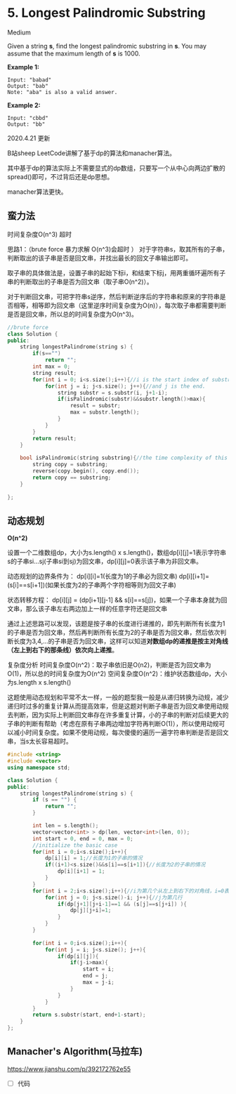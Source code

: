 # 5. Longest Palindromic Substring

Medium

Given a string **s**, find the longest palindromic substring in **s**. You may assume that the maximum length of **s** is 1000.

**Example 1:**

```
Input: "babad"
Output: "bab"
Note: "aba" is also a valid answer.
```

**Example 2:**

```
Input: "cbbd"
Output: "bb"
```



2020.4.21 更新

B站sheep LeetCode讲解了基于dp的算法和manacher算法。

其中基于dp的算法实际上不需要显式的dp数组，只要写一个从中心向两边扩散的spread()即可，不过背后还是dp思想。

manacher算法更快。



## 蛮力法

时间复杂度O(n^3) 超时

思路1：（brute force 暴力求解 O(n^3)会超时 ）
对于字符串s，取其所有的子串，判断取出的该子串是否是回文串，并找出最长的回文子串输出即可。

取子串的具体做法是，设置子串的起始下标i，和结束下标j，用两重循环遍所有子串的判断取出的子串是否为回文串（取子串O(n^2)）。

对于判断回文串，可把字符串s逆序，然后判断逆序后的字符串和原来的字符串是否相等，相等即为回文串（这里逆序时间复杂度为O(n)），每次取子串都需要判断是否是回文串，所以总的时间复杂度为O(n^3)。

```c++
//brute force
class Solution {
public:
    string longestPalindrome(string s) {
        if(s=="")
            return "";
        int max = 0;
        string result;
        for(int i = 0; i<s.size();i++){//i is the start index of substr
            for(int j = i; j<s.size(); j++){//and j is the end.
                string substr = s.substr(i, j+1-i);
                if(isPalindromic(substr)&&substr.length()>max){
                    result = substr;
                    max = substr.length();
                }
            }
        }
        return result;
    }
    
    bool isPalindromic(string substring){//the time complexity of this function is O(n^3)
        string copy = substring;
        reverse(copy.begin(), copy.end());
        return copy == substring;
    }
    
};
```

## 动态规划

 **O(n^2)**

设置一个二维数组dp，大小为s.length() x s.length()，数组dp\[i][j]=1表示字符串s的子串si…sj(子串si到sj)为回文串，dp\[i][j]=0表示该子串为非回文串。

动态规划的边界条件为：
dp\[i][i]=1(长度为1的子串必为回文串)
dp\[i][i+1]= (s[i]==s[i+1])(如果长度为2的子串两个字符相等则为回文子串)

状态转移方程：
dp[i][j] = (dp\[i+1][j-1] && s[i]==s[j])，如果一个子串本身就为回文串，那么该子串左右两边加上一样的任意字符还是回文串

通过上述思路可以发现，该题是按子串的长度进行递推的，即先判断所有长度为1的子串是否为回文串，然后再判断所有长度为2的子串是否为回文串，然后依次判断长度为3,4,…的子串是否为回文串，这样可以知道**对数组dp的递推是按主对角线（左上到右下的那条线）依次向上递推**。

复杂度分析
时间复杂度O(n^2)：取子串依旧是O(n2)，判断是否为回文串为O(1)，所以总的时间复杂度为O(n^2)
空间复杂度O(n^2)：维护状态数组dp，大小为s.length x s.length()

这题使用动态规划和平常不太一样，一般的题型我一般是从递归转换为动规，减少递归时过多的重复计算从而提高效率，但是这题对判断子串是否为回文串使用动规去判断，因为实际上判断回文串存在许多重复计算，小的子串的判断对后续更大的子串的判断有帮助（考虑在原有子串两边增加字符再判断O(1)），所以使用动规可以减小时间复杂度。如果不使用动规，每次傻傻的遍历一遍字符串判断是否是回文串，当s太长容易超时。

```c++
#include <string>
#include <vector>
using namespace std;

class Solution {
public:
    string longestPalindrome(string s) {
        if (s == "") {
            return "";
        }

        int len = s.length();
        vector<vector<int> > dp(len, vector<int>(len, 0));
        int start = 0, end = 0, max = 0;
        //initialize the basic case
        for(int i = 0;i<s.size();i++){
            dp[i][i] = 1;//长度为1的子串的情况
            if((i+1)<s.size()&&s[i]==s[i+1]){//长度为2的子串的情况
                dp[i][i+1] = 1;
            }
        }
        for(int i = 2;i<s.size();i++){//i为第几个从左上到右下的对角线，i=0表示主对角线
            for(int j = 0; j<s.size()-i; j++){//j为第几行
                if(dp[j+1][j+i-1]==1 && (s[j]==s[j+i]) ){
                    dp[j][j+i]=1;
                }
            }
        }
        
        for(int i = 0;i<s.size();i++){
            for(int j = i; j<s.size(); j++){
                if(dp[i][j]){
                    if(j-i>max){
                        start = i;
                        end = j;
                        max = j-i;
                    }
                }
            }
        }
        return s.substr(start, end+1-start);
    }
};
```

## Manacher's Algorithm(马拉车)

 https://www.jianshu.com/p/392172762e55

- [ ] 代码

